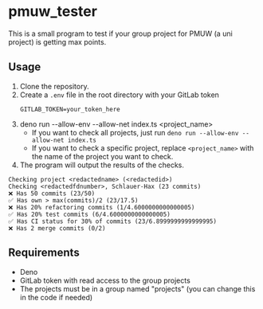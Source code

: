 # pmuw_tester

This is a small program to test if your group project for PMUW (a uni project)
is getting max points.

## Usage

1. Clone the repository.
2. Create a `.env` file in the root directory with your GitLab token
   ```
   GITLAB_TOKEN=your_token_here
   ```
3. deno run --allow-env --allow-net index.ts <project_name>
   - If you want to check all projects, just run
     `deno run --allow-env --allow-net index.ts`
   - If you want to check a specific project, replace `<project_name>` with the
     name of the project you want to check.
4. The program will output the results of the checks.

```
Checking project <redactedname> (<redactedid>)
Checking <redactedfdnumber>, Schlauer-Hax (23 commits)
❌ Has 50 commits (23/50)
✅ Has own > max(commits)/2 (23/17.5)
❌ Has 20% refactoring commits (1/4.6000000000000005)
✅ Has 20% test commits (6/4.6000000000000005)
✅ Has CI status for 30% of commits (23/6.8999999999999995)
❌ Has 2 merge commits (0/2)
```

## Requirements
- Deno
- GitLab token with read access to the group projects
- The projects must be in a group named "projects" (you can change this in the code if needed)

